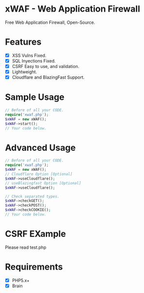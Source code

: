 # xWAF - Web Application Firewall
Free Web Application Firewall, Open-Source.

# Features

- [x] XSS Vulns Fixed.
- [x] SQL Inyections Fixed.
- [x] CSRF Easy to use, and validation.
- [x] Lightweight.
- [x] Cloudflare and BlazingFast Support.

# Sample Usage
```php
// Before of all your CODE.
require('xwaf.php');
$xWAF = new xWAF();
$xWAF->start();
// Your code below.
```
# Advanced Usage
```php
// Before of all your CODE.
require('xwaf.php');
$xWAF = new xWAF();
// Cloudflare Option [Optional]
$xWAF->useCloudflare();
// useBlazingfast Option [Optional]
$xWAF->useCloudflare();

// Check separated types.
$xWAF->checkGET();
$xWAF->checkPOST();
$xWAF->checkCOOKIE();
// Your code below.
```
# CSRF EXample
Please read test.php

# Requirements

- [x] PHP5.x+
- [x] Brain
